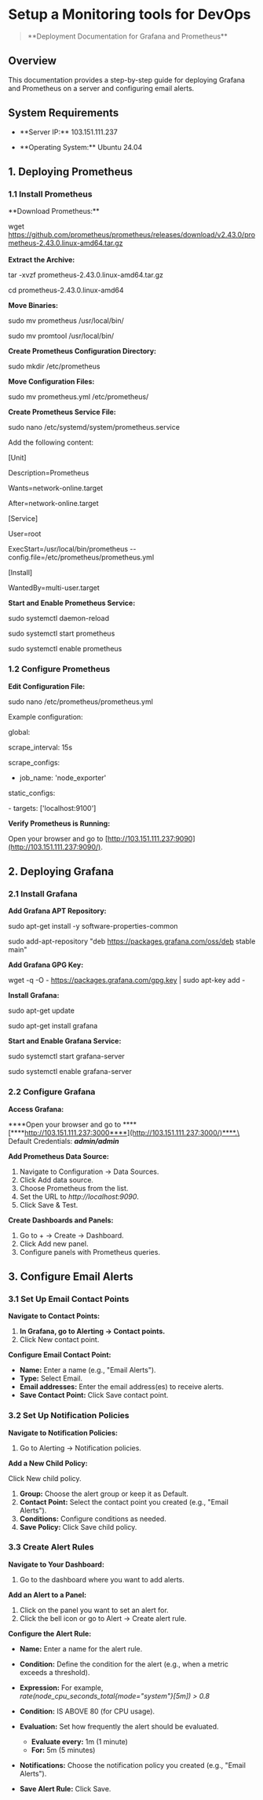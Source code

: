 # Setup a Monitoring tools for DevOps

> \*\*Deployment Documentation for Grafana and Prometheus\*\*

## Overview

This documentation provides a step-by-step guide for deploying Grafana
and Prometheus on a server and configuring email alerts.

## System Requirements

- \*\*Server IP:\*\* 103.151.111.237

- \*\*Operating System:\*\* Ubuntu 24.04

## 1. Deploying Prometheus

### 1.1 Install Prometheus

*\*Download Prometheus:\*\*

wget
<https://github.com/prometheus/prometheus/releases/download/v2.43.0/prometheus-2.43.0.linux-amd64.tar.gz>\
\
**Extract the Archive:**

tar -xvzf prometheus-2.43.0.linux-amd64.tar.gz

cd prometheus-2.43.0.linux-amd64

**Move Binaries:**

sudo mv prometheus /usr/local/bin/

sudo mv promtool /usr/local/bin/

**Create Prometheus Configuration Directory:**

sudo mkdir /etc/prometheus

**Move Configuration Files:**

sudo mv prometheus.yml /etc/prometheus/

**Create Prometheus Service File:**

sudo nano /etc/systemd/system/prometheus.service

Add the following content:

\[Unit\]

Description=Prometheus

Wants=network-online.target

After=network-online.target

\[Service\]

User=root

ExecStart=/usr/local/bin/prometheus
\--config.file=/etc/prometheus/prometheus.yml

\[Install\]

WantedBy=multi-user.target

**Start and Enable Prometheus Service:**

sudo systemctl daemon-reload

sudo systemctl start prometheus

sudo systemctl enable prometheus

### 1.2 Configure Prometheus

****Edit Configuration File:****

sudo nano /etc/prometheus/prometheus.yml

Example configuration:

global:

scrape_interval: 15s

scrape_configs:

 - job_name: \'node_exporter\'

static_configs:

\- targets: \[\'localhost:9100\'\]

**Verify Prometheus is Running:**

Open your browser and go to
[http://103.151.111.237:9090](http://103.151.111.237:9090/).

## 2. Deploying Grafana

### 2.1 Install Grafana

**Add Grafana APT Repository:**

sudo apt-get install -y software-properties-common

sudo add-apt-repository \"deb https://packages.grafana.com/oss/deb
stable main\"

**Add Grafana GPG Key:**

wget -q -O - https://packages.grafana.com/gpg.key \| sudo apt-key add -

**Install Grafana:**

sudo apt-get update

sudo apt-get install grafana

**Start and Enable Grafana Service:**

sudo systemctl start grafana-server

sudo systemctl enable grafana-server

### 2.2 Configure Grafana

****Access Grafana:****

****Open your browser and go to
****[****http://103.151.111.237:3000****](http://103.151.111.237:3000/)****.\
Default Credentials: *****admin/admin*****

**Add Prometheus Data Source:**

1.  Navigate to Configuration -\> Data Sources.
2.  Click Add data source.
3.  Choose Prometheus from the list.
4.  Set the URL to *http://localhost:9090*.
5.  Click Save & Test.

**Create Dashboards and Panels:**

1.  Go to + -\> Create -\> Dashboard.
2.  Click Add new panel.
3.  Configure panels with Prometheus queries.

## ****3. Configure Email Alerts****

### ****3.1 Set Up Email Contact Points****

**Navigate to Contact Points:**

1.  ****In Grafana, go to Alerting -\> Contact points.****
2.  Click New contact point.

**Configure Email Contact Point:**

-   **Name:** Enter a name (e.g., \"Email Alerts\").
-   **Type:** Select Email.
-   **Email addresses:** Enter the email address(es) to receive alerts.
-   **Save Contact Point:** Click Save contact point.

### 3.2 Set Up Notification Policies

**Navigate to Notification Policies:**

1.  Go to Alerting -\> Notification policies.

**Add a New Child Policy:**

Click New child policy.

1.  **Group:** Choose the alert group or keep it as Default.
2.  **Contact Point:** Select the contact point you created (e.g.,
    \"Email Alerts\").
3.  **Conditions:** Configure conditions as needed.
4.  **Save Policy:** Click Save child policy.

### 3.3 Create Alert Rules

**Navigate to Your Dashboard:**

1.  Go to the dashboard where you want to add alerts.

**Add an Alert to a Panel:**

1.  Click on the panel you want to set an alert for.
2.  Click the bell icon or go to Alert -\> Create alert rule.

**Configure the Alert Rule:**

-   **Name:** Enter a name for the alert rule.

-   **Condition:** Define the condition for the alert (e.g., when a
    metric exceeds a threshold).

-   **Expression:** For example,
    *rate(node_cpu_seconds_total{mode=\"system\"}\[5m\]) \> 0.8*

-   **Condition:** IS ABOVE 80 (for CPU usage).

-   **Evaluation:** Set how frequently the alert should be evaluated.

    -   **Evaluate every:** 1m (1 minute)
    -   **For:** 5m (5 minutes)

-   **Notifications:** Choose the notification policy you created (e.g.,
    \"Email Alerts\").

-   **Save Alert Rule:** Click Save.

